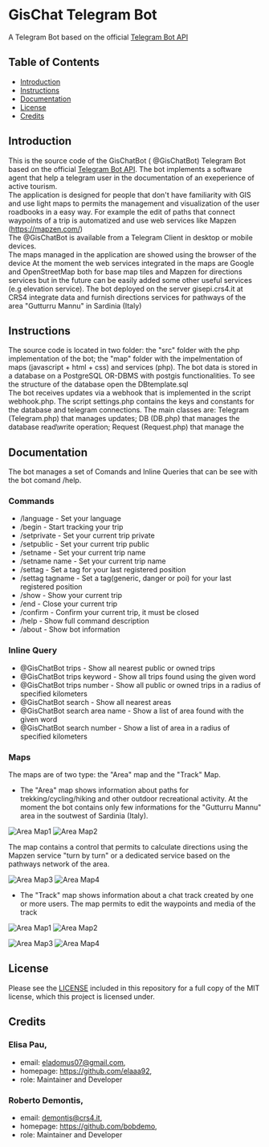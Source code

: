 # GisChat Telegram Bot

A Telegram Bot based on the official [Telegram Bot API](https://core.telegram.org/bots/api)

## Table of Contents
- [Introduction](#introduction)
- [Instructions](#instructions)
- [Documentation](#documentation)
- [License](#license)
- [Credits](#credits)

## Introduction
This is the source code of the GisChatBot ( @GisChatBot) Telegram Bot based on the official [Telegram Bot API]( https://core.telegram.org/bots/api ). 
The bot implements a software agent that help a telegram user in the documentation of an exeperience of active tourism.  
The application is designed for people that don't have familiarity with GIS and use light maps to permits the management and visualization of the user roadbooks in a easy way.
For example the edit of paths that connect waypoints of a trip is automatized and use web services like Mapzen (https://mapzen.com/)        
The @GisChatBot is available from a Telegram Client in desktop or mobile devices.   
The maps managed in the application are showed using the browser of the device 
At the moment the web services integrated in the maps are Google and OpenStreetMap both for base map tiles and Mapzen for directions services but in the future can be easily added some other useful services (e.g elevation service).
The bot deployed on the server gisepi.crs4.it at CRS4 integrate data and furnish directions services for pathways of the area "Gutturru Mannu" in Sardinia (Italy) 

## Instructions
The source code is located in two folder: the "src" folder with the php implementation of the bot; the "map" folder with the impelmentation of maps (javascript + html + css) and services (php).
The bot data is stored in a database on a PostgreSQL OR-DBMS with postgis functionalities. To see the structure of the database open the DBtemplate.sql  
The bot receives updates via a webhook that is implemented in the script webhook.php. The script settings.php contains the keys and constants for the database and telegram connections. 
The main classes are: Telegram (Telegram.php) that manages updates; DB (DB.php) that manages the database read\write operation; Request (Request.php) that manage the 

## Documentation
The bot manages a set of Comands and Inline Queries that can be see with the bot comand /help. 

### Commands 
- /language - Set your language
- /begin - Start tracking your trip
- /setprivate - Set your current trip private
- /setpublic - Set your current trip public
- /setname - Set your current trip name
- /setname name - Set your current trip name
- /settag - Set a tag for your last registered position
- /settag tagname - Set a tag(generic, danger or poi) for your last registered position
- /show - Show your current trip
- /end - Close your current trip
- /confirm - Confirm your current trip, it must be closed
- /help - Show full command description
- /about - Show bot information

### Inline Query
- @GisChatBot trips - Show all nearest public or owned trips
- @GisChatBot trips keyword - Show all trips found using the given word
- @GisChatBot trips number - Show all public or owned trips in a radius of specified kilometers
- @GisChatBot search - Show all nearest areas
- @GisChatBot search area name - Show a list of area found with the given word
- @GisChatBot search number - Show a list of area in a radius of specified kilometers 

### Maps
The maps are of two type: the "Area" map and the "Track" Map.

* The "Area" map shows information about paths for trekking/cycling/hiking and other outdoor recreational activity. 
 At the moment the bot contains only few informations for the "Gutturru Mannu" area in the soutwest of Sardinia (Italy). 
 
 ![Area Map1](https://github.com/bobdemo/phpgischatbot/blob/master/5a_.png) ![Area Map2](https://github.com/bobdemo/phpgischatbot/blob/master/5b_.png) 
 
 The map contains a control that permits to calculate directions using the Mapzen service "turn by turn" or a dedicated service based on the pathways network of the area.
 
 ![Area Map3](https://github.com/bobdemo/phpgischatbot/blob/master/6a_.png) ![Area Map4](https://github.com/bobdemo/phpgischatbot/blob/master/6b_.png)

* The "Track" map shows information about a chat track created by one or more users. The map permits to edit the waypoints and media of the track

 ![Area Map1](https://github.com/bobdemo/phpgischatbot/blob/master/7a_.png) ![Area Map2](https://github.com/bobdemo/phpgischatbot/blob/master/7b_.png) 
 
 ![Area Map3](https://github.com/bobdemo/phpgischatbot/blob/master/8a_.png) ![Area Map4](https://github.com/bobdemo/phpgischatbot/blob/master/8b_.png)

## License
Please see the [LICENSE](LICENSE.md) included in this repository for a full copy of the MIT license,
which this project is licensed under.

## Credits

###  Elisa Pau,
 - email: eladomus07@gmail.com,
 - homepage: https://github.com/elaaa92,
 - role: Maintainer and Developer

###  Roberto Demontis,
 - email: demontis@crs4.it,
 - homepage: https://github.com/bobdemo,
 - role: Maintainer and Developer

